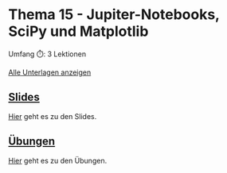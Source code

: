 # Thema 15 - Jupiter-Notebooks, SciPy und Matplotlib

Umfang ⏱️: 3 Lektionen

[Alle Unterlagen anzeigen](https://github.com/janikvonrotz/python.casa/tree/main/topic-15)

## [Slides](slides15.md)

[Hier](slides15.md) geht es zu den Slides.

## [Übungen](excercise15.md)

[Hier](excercise15.md) geht es zu den Übungen.
